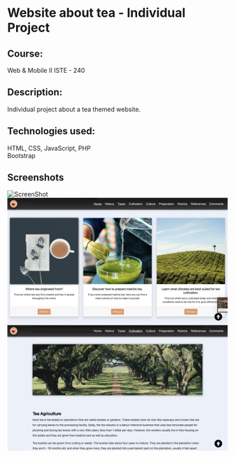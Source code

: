 # Website about tea - Individual Project

## Course: 
Web & Mobile II ISTE - 240

## Description:
Individual project about a tea themed website.

## Technologies used:
HTML, CSS, JavaScript, PHP  </br>Bootstrap 
## Screenshots
![ScreenShot](https://github.com/mateujcic/Web-Development/blob/main/Individual/assets/media/images/home1.png)
![ScreenShot](https://github.com/mateujcic/Web-Development/blob/main/Individual/assets/media/images/home2.png)
![ScreenShot](https://github.com/mateujcic/Web-Development/blob/main/Individual/assets/media/images/culture.png)
